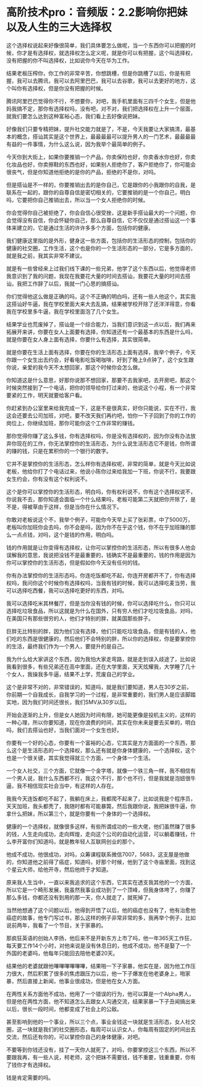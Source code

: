 # 高阶技术pro：音频版：2.2影响你把妹以及人生的三大选择权

这个选择权说起来好像很简单，我们具体要怎么做呢，当一个东西你可以把握的时候，你才是有选择权，就选择权怎么定义呢，就是你可以有把握，这个叫选择权，没有把握的你不叫选择权，比如说你今天在华为工作。

结果老板压榨你，你工作的非常辛苦，你想跳槽，但是你跳槽了以后，你是有把握，我可以去腾讯，我可以去阿里巴巴，我可以去谷歌，我可以去更好的地方，这个叫你有选择权，但是你没有把握的时候。

腾讯阿里巴巴觉得你不行，不想要你，对吧，我手机里面有三四千个女生，但是他妈我搞不定，那你有选择权吗，没有吧，对不对，我们把选择权在上升一个层面，就我们要怎么达到这种富裕心态，我们看上去好像说把妹。

好像我们只要专精把妹，提升社交能力就是了，不是，今天我要让大家搞清，最基本的概念，搭讪其实是这个世界上，最最最最可以提升男人的一门艺术，最最最最有益的一件事情，为什么这么说，因为我举个最简单的例子。

今天你到大街上，如果你要推销一个产品，你卖保险也好，你卖香水你也好，你卖化妆品也好，你卖擦鞋的东西也好，如果别人拒绝你了，客户拒绝你了，你可能会很丧气，但是你知道他拒绝的是你的产品，拒绝的不是你，对吗。

但是搭讪是不一样的，你要推销出去的是你自己，它是跟你的小我跟你的自我，是联系在一起的，跟你的自尊自信是密切相关的，它要推销的是一个你自己，明白吗，它要把你自己推销出去，所以当一个女人拒绝你的时候。

你会觉得你自己被拒绝了，你会自信心很受挫，这是新手搭讪最大的一个问题，你会觉得没有自信，你会怀疑你自己，那么自尊自信，它不仅仅是通过搭讪这一个事体来建立的，它是通过生活的许许多多个方面，包括你的健康。

我们健康这里指的是外形，健身这一些方面，包括你的生活形态的控制，包括你的健康的社交圈，工作生活，这个也是你的一个生活形态的一部分，它是多方面的，就是我之前，我其实非常不建议。

就是有一些曾经来上过我们线下课的一些兄弟，他学了这个东西以后，他觉得老师我意识到了我的问题，我现在我要花大量的时间去搭讪，我要花大量的时间去搭讪，我把工作辞了以后，我就一门心思的搞搭讪。

你们觉得他这么做是正确的吗，这个不正确的明白吗，还有一些人他这个，其实我这搭讪好牛逼，我在学校里面大来大去乱搞，结果被学校开除了还洋洋得意，你看我在学校里多牛逼，我在学校里面泡了几个女生。

结果学业也荒废掉了，搭讪是一个综合能力，当我们意识到这一点以后，我们再来拓展开来讲，你要在女人上面要有选择，你知道还有一个最基本的东西是什么吗，就是你要在女人身上面有选择，你要什么有选择，其实很简单。

就是你要在生活上面有选择，你要在你的生活形态上面有选择，我举个例子，今天你跟一个女生出去约会，好看电影吃饭喝咖啡，好到了晚上9点钟了，这个女生跟你说，亲爱的我今天不太想回家，那这个时候你会怎么做。

你知道这是什么意思，好那你说那不想回家，那要不去我家吧，去开房吧，那这个时候突然接到了一个电话，把你的领导给你打过来的，他说这个小程，有一个非常要紧的工作，明天就要给客户看。

你赶紧到办公室里来给我完成一下，这是不是很真实，好你只能说，实在不行，我这会还要去公司加班，对吧，要不改天我们再约吧，怕你一下子回到了你的工作的岗位上，你继续加班，那你可能你这个工作非常的赚钱。

那你觉得你赚了这么多钱，你有选择权吗，你是没有选择权的，因为你没有办法放弃你现在的工作，你无法掌控你的生活形态，为什么说生活形态它不是钱，你所谓的赚的钱，只是在累积你的一个银行的数字。

它并不是掌控你的生活形态，怎么样你有选择权呢，非常的简单，就是今天比如说老板，他给你打了个电话过来，他说小陈你过来给我加一下班，你说不行，我要跟女生约会，你有没有这个权利说不。

这个是你可以掌控你的生活形态，明白吗，你有权利说不，你有这个选择权说不，你说我不去，那你知道会面临一个什么结果吗，老板可能第二天就把你开除了，是不是，得被草由于这样，但是当你在什么情况下。

你敢对老板说这个不，我举个例子，可能你今天早上买了张彩票，中了5000万，老板叫你加班你会去吗，你不会是吗，因为你不在乎这个钱，你不在乎加班赚的那么一点点钱，对吗，这个是钱的作用，明白吗。

钱的作用就是让你变得有选择权，让你可以掌控你的生活形态，所以有很多人他会误解我的意思，我说把没钱不是最重要的，钱确实不是最重要的，钱的作用是因为你可以掌控你的生活形态，但是假如你今天没有任何的钱。

你有办法掌控你的生活形态吗，你连吃饭都吃不起，你连开房都开不了，你有选择权吗，我问你这个时候你有选择权吗，当我有钱的时候，我可以选择吃麦当劳，我可以选择吃西餐，我可以选择吃更好的东西，对吗。

我可以选择吃米其林餐厅，但是当你没有钱的时候，你可以选择吃什么，你只可以选择吃垃圾食品，所以这就是为什么在国外，只有穷人他们才吃垃圾食品，对吗，在美国只有那些很穷的人，他们才特别的胖，就美国那些胖子。

巨胖无比特别的胖，因为他们没有选择，他们只能吃垃圾食品，但是有钱的人，他们吃的东西是很健康的，然后他们不会特别的胖，所以你的选择权，你是要掌控你的生活，最终我们作为一个男人，要提升的是自己。

我为什么给大家讲这个东西，因为我怕大家走弯路，就是走到误入歧途了，比如说我看到很多，有些兄弟还在高中里面，还在大学里面，天天炫耀我，大学睡了几十个女人，我操我多牛逼，结果不上学，荒废自己的学业。

这个是非常不对的，非常错误的，知道吗，就是我们要知道，男人在30岁之前，你前期一个自我成长，自我学习的一个过程，是非常重要的，我们男人是应该脚踏实地，因为我们时间还很长，我们SMV从30岁以后。

开始会逐渐的上升，但是女人她因为时间有限，她可能更像是投机主义的，这样的一种心理，所以你要知道，现在你浪费的时间，其实在你未来是要去买单的，明白吗，我们去搭讪也好，当我们面对一个女生也好。

你要有一个好的心态，你要有一个富裕的心态，它其实是方方面面的一个东西，那么这个是生活形态的一个选择权，那么还有就是你身体健康的，一个选择权，这个也是一个很关键，其实我觉得就三个方面，一个身体一个生活。

一个女人社交，三个方面，它就像一个金字塔，就像一个铁三角一样，我不相信有一个男人说，我什么东西都不行，我这个不行，那个也不行，但是我就是泡妞很牛逼，我不相信现实社会当中，有这样的人存在。

我我今天连饭都吃不起了，我躺在床上，我都爬不起来了，比如说我是个程序员，天天加班，我头都秃了，我随时都有可能暴斃，然后我跟你说，我把妹很牛逼，你拿什么把妹，所以第三个，就是你要有一个身体的一个选择权。

健康的一个选择权，就像很多这样，有些所谓成功的一些大佬，他们虽然赚了很多的钱，人生走向成功，走向辉煌，走向这个公司的自动化运营，可以躺着赚钱，什么李开富你们知道吗，就是教年轻人互联网创业的那个。

他成不成功，他很成功，对吗，众筹课程联系微信7007，5683，这支屋是他做的，你知道他之前得了癌症，知道吗，好那个时候，他到了这个寺庙里面，找到这个星云大师，给他开寺，然后他终于才知道。

原来我人生当中，一直以来我追求的这个东西，它其实在透支我其他的一个方面，所以它是一个畸形发展，我虽然我事业成功到了一个顶峰，但我身体垮了，你赚了那么多钱，你都还没有到用的那一天，你人就走了，就死掉了。

当然他想通了这个问题以后，他得到开悟了以后，他的癌症也没有了，他有治愈他癌症的故事，他专门写过书，那么这样的例子非常非常的多，我再举个例子，比如说前两年，我看了一个节目，关于家暴的。

那疯狂英语的创始人李扬，他后来不是开新东方上市了吗，他一年365天工作狂，每天要工作14个小时，对他来说是没有休息日的，他成不成功，他不是娶了一个外国的老婆吗，他每年只能回去陪他老婆20天。

结果他的老婆就跟他嗶嗶嗶嗶嗶嗶，结果啪一下子家暴，他实在是，因为他工作压力很大，然后积累了很多的焦虑跟压力以后，他一下子爆发在他老婆身上，啪家暴，然后直接上新闻，他事业很成功，但是他在女人方面。

在两性关系方面他不成功，他用了一个错误的行为，他可以算是一个Alpha男人，但是他在两性方面，他不知道怎么去跟女人沟通交流，结果家暴一下子丑闻搞出来以后，很长一段时间，他都变成了社会上的公敌。

甚至影响到他的一个事业，所以三个点，事业金钱这一块就是生活形态，女人社交圈，这一块就是我们的社交圈形态，每周可以认识女人，你每周有固定的时间出去交流，然后还有你的，可以掌控你自己的身体健康，对吧。

不要等到你钱还没有，挂了一天你人就死了，对吗，你要掌控这三个东西，所以不要跟我再，有一些人说，柯老师，这个把妹不需要钱，钱不重要，钱重重要，你有了钱你才有选择权。

钱是肯定需要的吗。